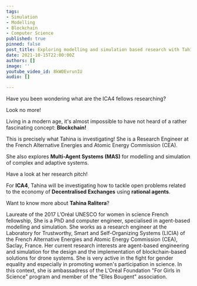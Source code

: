 ```yaml
---
tags:
- Simulation
- Modelling
- Blockchain
- Computer Science
published: true
pinned: false
post_title: Exploring modelling and simulation based research with Tahina Ralitera
date: 2021-10-15T22:00:00Z
authors: []
image: ''
youtube_video_id: 8kW0EvrunIU
audio: []

---
```

Have you been wondering what are the ICA4 fellows researching?

Look no more!

Living in a modern age, it's almost impossible to have not heard of a rather fascinating concept: **Blockchain!**

This is precisely what Tahina is investigating! She is a Research Engineer at the French Alternative Energies and Atomic Energy Commission (CEA).

She also explores **Multi-Agent Systems (MAS)** for modelling and simulation of complex and adaptive systems.

Have a look at her research pitch!

For **ICA4**, Tahina will be investigating how to tackle open problems related to the economy of **Decentralised Exchanges** using **rational agents**.

Want to know more about **Tahina Ralitera**?

Laureate of the 2017 L’Oréal UNESCO for women in science French fellowship, She is a PhD and computer engineer, specialised in agent-based modelling and simulation. She works as a research engineer at the Laboratory for Trustworthy, Smart and Self-Organizing Systems (LICIA) of the French Alternative Energies and Atomic Energy Commission (CEA), Saclay, France. Her current research interests are agent-based engineering and simulation for the design and the implementation of blockchain-based solutions for drone systems. She is very active in the fight for gender equality and especially in promoting women's participation in science. In this context, she is ambassadress of the L'Oréal Foundation "For Girls in Science" program and member of the "Elles Bougent" association. 